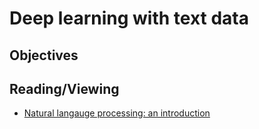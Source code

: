 # Deep learning with text data
## Objectives

## Reading/Viewing
- [Natural langauge processing: an introduction](https://www.ncbi.nlm.nih.gov/pmc/articles/PMC3168328/)

